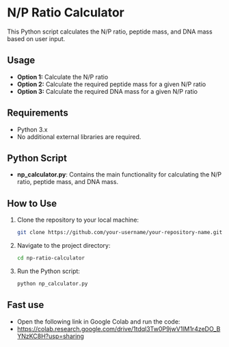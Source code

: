# N/P Ratio Calculator

This Python script calculates the N/P ratio, peptide mass, and DNA mass based on user input.

## Usage

- **Option 1:** Calculate the N/P ratio
- **Option 2:** Calculate the required peptide mass for a given N/P ratio
- **Option 3:** Calculate the required DNA mass for a given N/P ratio

## Requirements

- Python 3.x
- No additional external libraries are required.

## Python Script
- **np_calculator.py**: Contains the main functionality for calculating the N/P ratio, peptide mass, and DNA mass.

## How to Use
1. Clone the repository to your local machine:
   ```bash
   git clone https://github.com/your-username/your-repository-name.git
   ```
2. Navigate to the project directory:
   ```bash
   cd np-ratio-calculator
   ```
3. Run the Python script:
   ```bash
   python np_calculator.py
   ```

## Fast use
- Open the following link in Google Colab and run the code:
- https://colab.research.google.com/drive/1tdql3Tw0P9jwV1lM1r4zeDO_BYNzKC8H?usp=sharing

